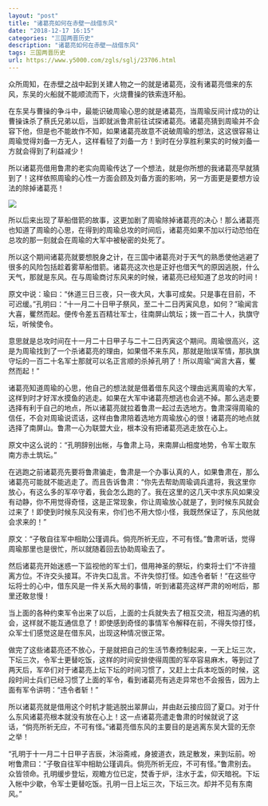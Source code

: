 ```yaml
---
layout: "post"
title: "诸葛亮如何在赤壁一战借东风"
date: "2018-12-17 16:15"
categories: "三国两晋历史"
description: "诸葛亮如何在赤壁一战借东风"
tags: 三国两晋历史
url: https://www.y5000.com/zgls/sglj/23706.html
---
```






众所周知，在赤壁之战中起到关建人物之一的就是诸葛亮，没有诸葛亮借来的东风，东吴的火船就不能顺流而下，火烧曹操的铁索连环船。

在东吴与曹操的争斗中，最能识破周瑜心思的就是诸葛亮，当周瑜反间计成功的让曹操诛杀了蔡氏兄弟以后，当即就派鲁肃前往试探诸葛亮。诸葛亮猜到周瑜并不会容下他，但是也不能故作不知，如果诸葛亮故意不说破周瑜的想法，这这很容易让周瑜觉得刘备一方无人，这样看轻了刘备一方！到时在分享胜利果实的时候刘备一方就会得到了利益减少！

所以诸葛亮借用鲁肃的老实向周瑜传达了一个想法，就是你所想的我诸葛亮早就猜到了！这样依照周瑜的心性一方面会顾及刘备方面的影响，另一方面更是要想方设法的除掉诸葛亮！

![](https://img.y5000.com/uploads/allimg/170710/8-1FG0135KE94.jpg)

所以后来出现了草船借箭的故事，这更加剧了周瑜除掉诸葛亮的决心！那么诸葛亮也知道了周瑜的心思，在得到的周瑜总攻的时间后，诸葛亮如果不加以行动恐怕在总攻的那一刻就会在周瑜的大军中被秘密的处死了。

所以这个期间诸葛亮就要想脱身之计，在三国中诸葛亮对于天气的熟悉使他逃避了很多的风险包括趁着雾草船借箭。诸葛亮这次也是正好也借天气的原因逃脱，什么天气，那就是东风。在与周瑜商讨东风来的时候，诸葛亮已经知道了总攻的时间！

原文中说：瑜曰：“休道三日三夜，只一夜大风，大事可成矣。只是事在目前，不可迟缓。”孔明曰：“十一月二十日甲子祭风，至二十二日丙寅风息，如何？”瑜闻言大喜，矍然而起。便传令差五百精壮军士，往南屏山筑坛；拨一百二十人，执旗守坛，听候使令。

意思就是总攻时间在十一月二十日甲子与二十二日丙寅这个期间。周瑜很高兴，这是为周瑜找到了一个杀诸葛亮的理由，如果借不来东风，那就是贻误军情，那执旗守坛的一百二十名军士那就可以名正言顺的杀掉孔明了！所以周瑜“闻言大喜，矍然而起！”

诸葛亮知道周瑜的心思，他自己的想法就是借着借东风这个理由远离周瑜的大军，这样到时才好浑水摸鱼的逃走。如果在大军中诸葛亮想逃也会逃不掉。那么逃走要选择有利于自己的地点，所以诸葛亮就拉着鲁肃一起过去选地方。鲁肃深得周瑜的信任，不会对周瑜说谎话，这样由鲁肃陪着选地方周瑜放心的很！诸葛亮的地点就选择了南屏山。鲁肃一心为联盟大业，根本没有把诸葛亮逃走放在心上。

原文中这么说的：“孔明辞别出帐，与鲁肃上马，来南屏山相度地势，令军士取东南方赤土筑坛。”

在逃跑之前诸葛亮先要将鲁肃骗走，鲁肃是一个办事认真的人，如果鲁肃在，那么诸葛亮可能就不能逃走了。而且告诉鲁肃：“你先去帮助周瑜调兵遣将，我这里你放心，有这么多的军卒守着，我会怎么跑的了。我在这里的这几天中求东风如果没有动静，你不用觉得奇怪，这是正常现象，你让周瑜放心就是了，到时候东风就会过来了！即使到时候东风没有来，你们也不用大惊小怪，我既然保证了，东风他就会求来的！”

原文：“子敬自往军中相助公瑾调兵。倘亮所祈无应，不可有怪。”鲁肃听话，觉得周瑜那里也是很忙，所以就随着回去协助周瑜去了。

然后诸葛亮开始迷惑一下监视他的军士们，借用神圣的祭坛，约束将士们“不许擅离方位。不许交头接耳。不许失口乱言。不许失惊打怪。如违令者斩！”在这些守坛将士的心中，借东风是一件关系大局的事情，听到诸葛亮这样严肃的吩咐后，那里还敢怠慢！

当上面的各种约束军令出来了以后，上面的士兵就失去了相互交流，相互沟通的机会，这样就不能互通信息了！即使感到奇怪的事情军令解释在前，不得失惊打怪，众军士们感觉这是在借东风，出现这种情况很正常。

做完了这些诸葛亮还不放心，于是就把自己的生活节奏控制起来，一天上坛三次，下坛三次，令军士更替吃饭，这样的时间安排使得周围的军卒容易麻木，等到过了两天后，军卒们对于诸葛亮上坛下坛的时间习惯了，又赶上士兵本吃饭的时候，这段时间士兵们已经习惯了上面的军令，看到诸葛亮有逃走异常也不会报告，因为上面有军令讲明：“违令者斩！”

所以诸葛亮就是借用这个时机才能逃脱出翠屏山，并由赵云接应回了夏口。对于什么东风诸葛亮根本就没有放在心上！这一点诸葛亮遣走鲁肃的时候就说了这话，“倘亮所祈无应，不可有怪。”诸葛亮借东风的主要目的是逃离东吴大营的无奈之举！

“孔明于十一月二十日甲子吉辰，沐浴斋戒，身披道衣，跣足散发，来到坛前。吩咐鲁肃曰：“子敬自往军中相助公瑾调兵。倘亮所祈无应，不可有怪。”鲁肃别去。众皆领命。孔明缓步登坛，观瞻方位已定，焚香于炉，注水于盂，仰天暗祝。下坛入帐中少歇，令军士更替吃饭。孔明一日上坛三次，下坛三次。却并不见有东南风。”
